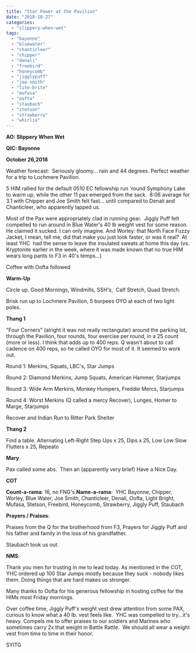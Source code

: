 ```yaml
---
title: "Star Power at the Pavilion"
date: "2018-10-27"
categories: 
  - "slippery-when-wet"
tags: 
  - "bayonne"
  - "bluewater"
  - "chanticleer"
  - "chipper"
  - "denali"
  - "freebird"
  - "honeycomb"
  - "jigglypuff"
  - "joe-smith"
  - "lite-brite"
  - "mufasa"
  - "oofta"
  - "staubach"
  - "stetson"
  - "strawberry"
  - "whirlie"
---
```


**AO: Slippery When Wet**

**QIC: Bayonne**

**October 26,2018**

Weather forecast:  Seriously gloomy... rain and 44 degrees. Perfect weather for a trip to Lochmere Pavilion.

5 HIM rallied for the default 0510 EC fellowship run 'round Symphony Lake to warm up, while the other 11 pax emerged from the sack.  8:06 average for 3.1 with Chipper and Joe Smith felt fast... until compared to Denali and Chanticleer, who apparently lapped us.

Most of the Pax were appropriately clad in running gear.  Jiggly Puff felt compelled to run around in Blue Water's 40 lb weight vest for some reason. He claimed it sucked. I can only imagine. And Worley: that North Face Fuzzy Jacket, I mean, tell me, did that make you just look faster, or was it real?  At least YHC  had the sense to leave the insulated sweats at home this day (vs. Kryptonite earlier in the week, where it was made known that no true HIM wears long pants to F3 in 40's temps...)

Coffee with Oofta followed

**Warm-Up**

Circle up. Good Mornings, Windmills, SSH's,  Calf Stretch, Quad Stretch.

Brisk run up to Lochmere Pavilion, 5 burpees OYO at each of two light poles.

**Thang 1**

"Four Corners" (alright it was not really rectangular) around the parking lot, through the Pavilion, four rounds, four exercise per round, in a 25 count (more or less). I think that adds up to 400 reps. Q wasn't about to call cadence on 400 reps, so he called OYO for most of it. It seemed to work out.

Round 1: Merkins, Squats, LBC's, Star Jumps

Round 2: Diamond Merkins, Jump Squats, American Hammer, Starjumps

Round 3: Wide Arm Merkins, Monkey Humpers, Freddie Mercs, Starjumps

Round 4: Worst Merkins (Q called a mercy Recover), Lunges, Homer to Marge, Starjumps

Recover and Indian Run to Ritter Park Shelter

**Thang 2**

Find a table. Alternating Left-Right Step Ups x 25, Dips x 25, Low Low Slow Flutters x 25, Repeato

**Mary**

Pax called some abs.  Then an (apparently very brief) Have a Nice Day.

**COT**

**Count-a-rama**: 16, no FNG's **Name-a-rama**:  YHC Bayonne, Chipper, Worley, Blue Water, Joe Smith, Chanticleer, Denali, Oofta, Light Bright, Mufasa, Stetson, Freebird, Honeycomb, Strawberry, Jiggly Puff, Staubach

**Prayers / Praises**:

Praises from the Q for the brotherhood from F3, Prayers for Jiggly Puff and his father and family in the loss of his grandfather.

Staubach took us out.

**NMS**:

Thank you men for trusting in me to lead today. As mentioned in the COT, YHC ordered up 100 Star Jumps mostly because they suck - nobody likes them. Doing things that are hard makes us stronger.

Many thanks to Oofta for his generous fellowship in hosting coffee for the HIMs most Friday mornings.

Over coffee time, Jiggly Puff's weight vest drew attention from some PAX, curious to know what a 40 lb. vest feels like.  YHC was compelled to try...it's heavy. Compels me to offer praises to our soldiers and Marines who sometimes carry 2x that weight in Battle Rattle.  We should all wear a weight vest from time to time in their honor.

SYITG
